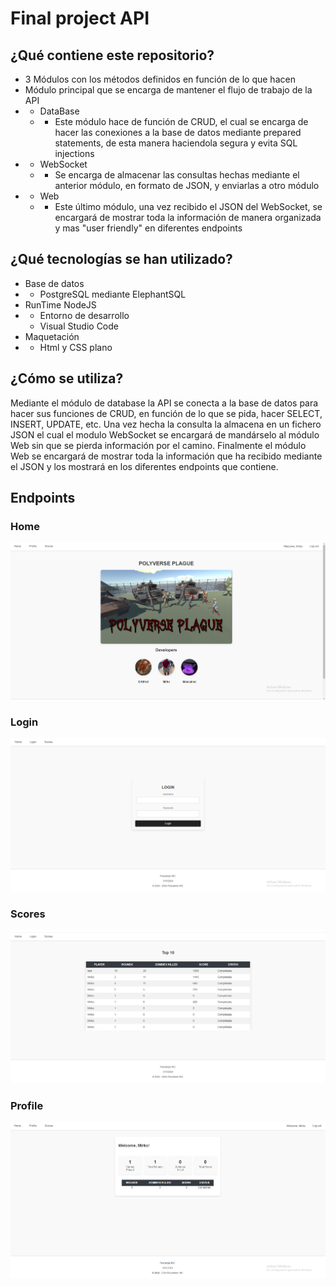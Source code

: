 # Final project API

## ¿Qué contiene este repositorio?
- 3 Módulos con los métodos definidos en función de lo que hacen
- Módulo principal que se encarga de mantener el flujo de trabajo de la API
- - DataBase
  - - Este módulo hace de función de CRUD, el cual se encarga de hacer las conexiones a la base de datos mediante prepared statements, de esta manera haciendola segura y evita SQL injections
- - WebSocket
  - - Se encarga de almacenar las consultas hechas mediante el anterior módulo, en formato de JSON, y enviarlas a otro módulo
- - Web
  - - Este último módulo, una vez recibido el JSON del WebSocket, se encargará de mostrar toda la información de manera organizada y mas "user friendly" en diferentes endpoints
   
## ¿Qué tecnologías se han utilizado?
- Base de datos
- - PostgreSQL mediante ElephantSQL
- RunTime
NodeJS
- - Entorno de desarrollo
  - Visual Studio Code
- Maquetación
- - Html y CSS plano

## ¿Cómo se utiliza?
Mediante el módulo de database la API se conecta a la base de datos para hacer sus funciones de CRUD, en función de lo que se pida, hacer SELECT, INSERT, UPDATE, etc. Una vez hecha la consulta la almacena en un fichero JSON el cual el modulo WebSocket se encargará de mandárselo al módulo Web sin que se pierda información por el camino. Finalmente el módulo Web se encargará de mostrar toda la información que ha recibido mediante el JSON y los mostrará en los diferentes endpoints que contiene.

## Endpoints

### Home
![Logo de GitHub](src/NewHome.PNG)

### Login
![Logo de GitHub](src/Login.PNG)

### Scores
![Logo de GitHub](src/Scores.PNG)

### Profile 
![Logo de GitHub](src/Profile.PNG)
